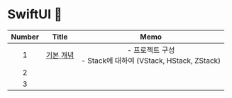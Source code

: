 # SwiftUI 🎁

| Number |     Title     |                             Memo                             |
| :----: | :-----------: | :----------------------------------------------------------: |
|   1    | [기본 개념](https://github.com/eunjin3786/SwiftUIPractice/blob/master/MD/1.%20기본개념.md) | - 프로젝트 구성<br />- Stack에 대하여 (VStack, HStack, ZStack) |
|   2    |               |                                                              |
|   3    |               |                                                              |

